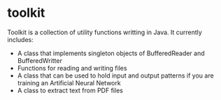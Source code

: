 toolkit
=======

Toolkit is a collection of utility functions writting in Java. 
It currently includes:
- A class that implements singleton objects of BufferedReader and BufferedWritter
- Functions for reading and writing files
- A class that can be used to hold input and output patterns if you are training an Artificial Neural Network
- A class to extract text from PDF files
